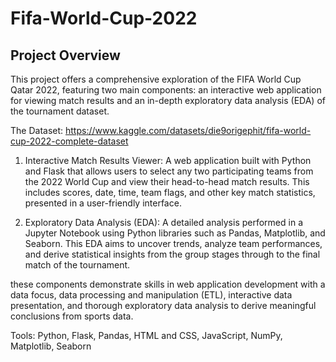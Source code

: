 # Fifa-World-Cup-2022

## Project Overview

This project offers a comprehensive exploration of the FIFA World Cup Qatar 2022, featuring two main components: an interactive web application for viewing match results and an in-depth exploratory data analysis (EDA) of the tournament dataset.

The Dataset: https://www.kaggle.com/datasets/die9origephit/fifa-world-cup-2022-complete-dataset

1. Interactive Match Results Viewer: A web application built with Python and Flask that allows users to select any two participating teams from the 2022 World Cup and view their head-to-head match results. This includes scores, date, time, team flags, and other key match statistics, presented in a user-friendly interface.
   
2. Exploratory Data Analysis (EDA): A detailed analysis performed in a Jupyter Notebook using Python libraries such as Pandas, Matplotlib, and Seaborn. This EDA aims to uncover trends, analyze team performances, and derive statistical insights from the group stages through to the final match of the tournament.

these components demonstrate skills in web application development with a data focus, data processing and manipulation (ETL), interactive data presentation, and thorough exploratory data analysis to derive meaningful conclusions from sports data.


 Tools: Python, Flask, Pandas, HTML and CSS, JavaScript, NumPy, Matplotlib, Seaborn
